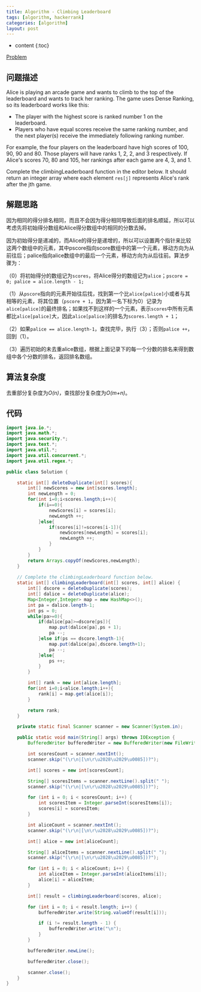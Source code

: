 ```yaml
---
title: Algorithm - Climbing Leaderboard
tags: [algorithm, hackerrank]
categories: [algorithm]
layout: post
---
```


* content
{:toc}

[Problem](https://www.hackerrank.com/challenges/climbing-the-leaderboard/problem)

## 问题描述

Alice is playing an arcade game and wants to climb to the top of the leaderboard and wants to track her ranking. The game uses Dense Ranking, so its leaderboard works like this:

- The player with the highest score is ranked number 1 on the leaderboard.
- Players who have equal scores receive the same ranking number, and the next player(s) receive the immediately following ranking number.

For example, the four players on the leaderboard have high scores of 100, 90, 90 and 80. Those players will have ranks 1, 2, 2, and 3 respectively. If Alice's scores 70, 80 and 105, her rankings after each game are 4, 3, and 1.

Complete the climbingLeaderboard function in the editor below. It should return an integer array where each element `res[j]` represents Alice's rank after the jth game.

## 解题思路

因为相同的得分排名相同，而且不会因为得分相同导致后面的排名顺延，所以可以考虑先将初始得分数组和Alice得分数组中的相同的分数去掉。

因为初始得分是递减的，而Alice的得分是递增的，所以可以设置两个指针来比较这两个数组中的元素，其中pscore指向score数组中的第一个元素，移动方向为从前往后；palice指向alice数组中的最后一个元素，移动方向为从后往前。算法步骤为：

（0）将初始得分的数组记为`scores`，将Alice得分的数组记为`alice`；`pscore = 0; palice = alice.length - 1;`

（1）从`pscore`指向的元素开始往后找，找到第一个比`alice[palice]`小或者与其相等的元素，将其位置（`pscore + 1`，因为第一名下标为0）记录为`alice[palice]`的最终排名；如果找不到这样的一个元素，表示`scores`中所有元素都比`alice[palice]`大，因此`alice[palice]`的排名为`scores.length + 1`；

（2）如果`palice == alice.length-1`，查找完毕，执行（3）；否则`palice ++`，回到（1）。

（3）遍历初始的未去重alice数组，根据上面记录下的每一个分数的排名来得到数组中各个分数的排名，返回排名数组。

## 算法复杂度

去重部分复杂度为*O(n)*，查找部分复杂度为*O(m+n)*。

## 代码

```java
import java.io.*;
import java.math.*;
import java.security.*;
import java.text.*;
import java.util.*;
import java.util.concurrent.*;
import java.util.regex.*;

public class Solution {

    static int[] deleteDuplicate(int[] scores){
        int[] newScores = new int[scores.length];
        int newLength = 0;
        for(int i=0;i<scores.length;i++){
            if(i==0){
                newScores[i] = scores[i];
                newLength ++;
            }else{
                if(scores[i]!=scores[i-1]){
                    newScores[newLength] = scores[i];
                    newLength ++;
                }
            }
        }
        return Arrays.copyOf(newScores,newLength);
    }
    
    // Complete the climbingLeaderboard function below.
    static int[] climbingLeaderboard(int[] scores, int[] alice) {
        int[] dscore = deleteDuplicate(scores);
        int[] dalice = deleteDuplicate(alice);
        Map<Integer,Integer> map = new HashMap<>();
        int pa = dalice.length-1;
        int ps = 0;
        while(pa>=0){
            if(dalice[pa]>=dscore[ps]){
                map.put(dalice[pa],ps + 1);
                pa --;
            }else if(ps == dscore.length-1){
                map.put(dalice[pa],dscore.length+1);
                pa --;
            }else{
                ps ++;
            }
        }

        int[] rank = new int[alice.length];
        for(int i=0;i<alice.length;i++){
            rank[i] = map.get(alice[i]);
        }

        return rank;
    }

    private static final Scanner scanner = new Scanner(System.in);

    public static void main(String[] args) throws IOException {
        BufferedWriter bufferedWriter = new BufferedWriter(new FileWriter(System.getenv("OUTPUT_PATH")));

        int scoresCount = scanner.nextInt();
        scanner.skip("(\r\n|[\n\r\u2028\u2029\u0085])?");

        int[] scores = new int[scoresCount];

        String[] scoresItems = scanner.nextLine().split(" ");
        scanner.skip("(\r\n|[\n\r\u2028\u2029\u0085])?");

        for (int i = 0; i < scoresCount; i++) {
            int scoresItem = Integer.parseInt(scoresItems[i]);
            scores[i] = scoresItem;
        }

        int aliceCount = scanner.nextInt();
        scanner.skip("(\r\n|[\n\r\u2028\u2029\u0085])?");

        int[] alice = new int[aliceCount];

        String[] aliceItems = scanner.nextLine().split(" ");
        scanner.skip("(\r\n|[\n\r\u2028\u2029\u0085])?");

        for (int i = 0; i < aliceCount; i++) {
            int aliceItem = Integer.parseInt(aliceItems[i]);
            alice[i] = aliceItem;
        }

        int[] result = climbingLeaderboard(scores, alice);

        for (int i = 0; i < result.length; i++) {
            bufferedWriter.write(String.valueOf(result[i]));

            if (i != result.length - 1) {
                bufferedWriter.write("\n");
            }
        }

        bufferedWriter.newLine();

        bufferedWriter.close();

        scanner.close();
    }
}

```